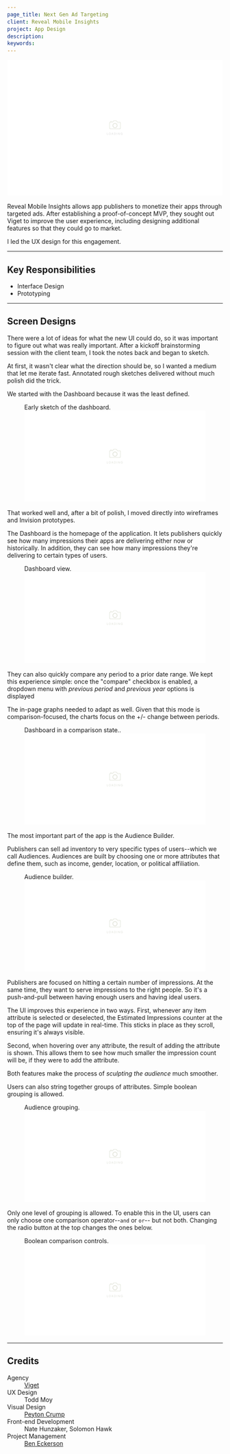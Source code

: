 ```yaml
---
page_title: Next Gen Ad Targeting
client: Reveal Mobile Insights
project: App Design
description:
keywords:
---
```


<div class="case-story__hero">
  <img src="/assets/placeholder-hero.svg" data-src="assets/hero.png" alt="cover image" />
</div>

Reveal Mobile Insights allows app publishers to monetize their apps through targeted ads. After establishing a proof-of-concept MVP, they sought out Viget to improve the user experience, including designing additional features so that they could go to market.

I led the UX design for this engagement.

---

## Key Responsibilities

<div class="main-content__2-col">
  <ul>
    <li>Interface Design</li>
    <li>Prototyping</li>
  </ul>
</div>

---

## Screen Designs

There were a lot of ideas for what the new UI could do, so it was important to figure out what was really important. After a kickoff brainstorming session with the client team, I took the notes back and began to sketch.

At first, it wasn't clear what the direction should be, so I wanted a medium that let me iterate fast. Annotated rough sketches delivered without much polish did the trick.

We started with the Dashboard because it was the least defined.

<figure>
  <figcaption>Early sketch of the dashboard.</figcaption>
  <img src="/assets/placeholder-800.svg" data-src="assets/sketch.png" alt="Sketch" />
</figure>

That worked well and, after a bit of polish, I moved directly into wireframes and Invision prototypes.

The Dashboard is the homepage of the application. It lets publishers quickly see how many impressions their apps are delivering either now or historically. In addition, they can see how many impressions they're delivering to certain types of users.

<figure>
  <figcaption>Dashboard view. </figcaption>
  <img src="/assets/placeholder-800.svg" data-src="assets/dashboard.png" alt="Search" />
</figure>

They can also quickly compare any period to a prior date range. We kept this experience simple: once the "compare" checkbox is enabled, a dropdown menu with _previous period_ and _previous year_ options is displayed

The in-page graphs needed to adapt as well. Given that this mode is comparison-focused, the charts focus on the +/- change between periods.

<figure>
  <figcaption>Dashboard in a comparison state..</figcaption>
  <img src="/assets/placeholder-800.svg" data-src="assets/dashboard-comparison.png" alt="Dashboard with comparison range" />
</figure>

The most important part of the app is the Audience Builder.

Publishers can sell ad inventory to very specific types of users--which we call Audiences. Audiences are built by choosing one or more attributes that define them, such as income, gender, location, or political affiliation.

<figure>
  <figcaption>Audience builder.</figcaption>
  <img src="/assets/placeholder-800.svg" data-src="assets/audience-edit.png" alt="Audience builder" />
</figure>

Publishers are focused on hitting a certain number of impressions. At the same time, they want to serve impressions to the right people. So it's a push-and-pull between having enough users and having ideal users.

The UI improves this experience in two ways. First, whenever any item attribute is selected or deselected, the Estimated Impressions counter at the top of the page will update in real-time. This sticks in place as they scroll, ensuring it's always visible.  

Second, when hovering over any attribute, the result of adding the attribute is shown. This allows them to see how much smaller the impression count will be, if they were to add the attribute.

Both features make the process of _sculpting the audience_ much smoother.

Users can also string together groups of attributes. Simple boolean grouping is allowed.

<figure>
  <figcaption>Audience grouping.</figcaption>
  <img src="/assets/placeholder-800.svg" data-src="assets/audience-grouping-1.png" alt="Audience grouping" />
</figure>

Only one level of grouping is allowed. To enable this in the UI, users can only choose one comparison operator--`and` or `or`-- but not both. Changing the radio button at the top changes the ones below.

<figure>
  <figcaption>Boolean comparison controls.</figcaption>
  <img src="/assets/placeholder-800.svg" data-src="assets/audience-grouping-2.png" alt="Boolean comparison controls" />
</figure>

---

## Credits

<dl>
  <dt>Agency</dt> <dd><a href="//viget.com">Viget</a></dd>
  <dt>UX Design</dt> <dd>Todd Moy</dd>
  <dt>Visual Design</dt> <dd><a href="//peytoncrump.com/">Peyton Crump</a></dd>
  <dt>Front-end Development</dt> <dd>Nate Hunzaker, Solomon Hawk</dd>
  <dt>Project Management</dt> <dd><a href="//beneckerson.com">Ben Eckerson</a></dd>
</dl>

